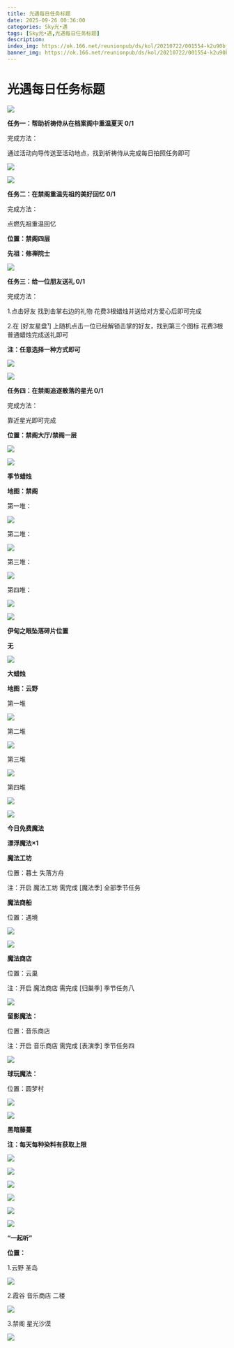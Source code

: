 ```yaml
---
title: 光遇每日任务标题
date: 2025-09-26 00:36:00
categories: Sky光•遇
tags: [Sky光•遇,光遇每日任务标题]
description: 
index_img: https://ok.166.net/reunionpub/ds/kol/20210722/001554-k2u90bj7ay.png?imageView&thumbnail=600x0&type=jpg
banner_img: https://ok.166.net/reunionpub/ds/kol/20210722/001554-k2u90bj7ay.png?imageView&thumbnail=600x0&type=jpg
---
```

# 光遇每日任务标题
![](https://img.166.net/reunionpub/1_kol_20250925_2eedd776723f76a03196521069240967.png)

**任务一：帮助祈祷侍从在档案阁中重温夏天 0/1**

完成方法：

通过活动向导传送至活动地点，找到祈祷侍从完成每日拍照任务即可

![](https://img.166.net/reunionpub/1_kol_20250914_701ea768ecac3993e3982e52263edda4.jpeg)

![](https://img.166.net/reunionpub/1_kol_20250914_fcb0390f83906a33de45f5514186f850.jpeg)

 **任务二：在禁阁重温先祖的美好回忆 0/1**

完成方法：

点燃先祖重温回忆

 **位置：禁阁四层**

 **先祖：修禅院士**

![](https://img.166.net/reunionpub/1_kol_20250826_d91ba56d58e3fcf1304d03b4eda3ec38.png)

 **任务三：给一位朋友送礼 0/1**

完成方法：

1.点击好友 找到击掌右边的礼物 花费3根蜡烛并送给对方爱心后即可完成

2.在 [好友星盘¹] 上随机点击一位已经解锁击掌的好友，找到第三个图标 花费3根普通蜡烛完成送礼即可

 **注：任意选择一种方式即可**

![](https://img.166.net/reunionpub/1_kol_20250701_62240139969f4d5b974e9ad0a4e4cee4.png)

![](https://img.166.net/reunionpub/1_kol_20250701_69113785fc5c41cb891c497953b1c649.jpeg)

 **任务四：在禁阁追逐散落的星光 0/1**

完成方法：

靠近星光即可完成

 **位置：禁阁大厅/禁阁一层**

![](https://img.166.net/reunionpub/1_kol_20250811_5b8b8440c48b7ae8b1edf230883af15a.png)

![](https://img.166.net/reunionpub/ds/kol_server/20240717/003917-8p704dsqv9.png)

 **季节蜡烛**

 **地图：禁阁**

第一堆：

![](https://img.166.net/reunionpub/1_kol_20250806_e2aaa93be21cf6c5c7ace68255878d46.png)

第二堆：

![](https://img.166.net/reunionpub/1_kol_20250806_ad0f9f322706eca2a5dd666af42702e1.png)

第三堆：

![](https://img.166.net/reunionpub/1_kol_20250806_2b972d610e38fcdfd4fffc0442cc8e11.png)

第四堆：

![](https://img.166.net/reunionpub/1_kol_20250806_29486b6250918ec85d12cdbd79a7a6ff.png)

**![](https://img.166.net/reunionpub/ds/kol_server/20240717/003917-8p704dsqv9.png)**

 **伊甸之眼坠落碎片位置**

 **无**

**![](https://img.166.net/reunionpub/ds/kol_server/20240717/003917-8p704dsqv9.png)**

 **大蜡烛**

 **地图：云野**

第一堆

![](https://img.166.net/reunionpub/1_kol_20250703_5a16dff37a40ff2bee04ba868c30a049.png)

第二堆

![](https://img.166.net/reunionpub/1_kol_20250703_72882ae9d12544a83482a78427b21526.png)

第三堆

![](https://img.166.net/reunionpub/1_kol_20250703_30baffa791373a321c2dbfe7bd70628a.png)

第四堆

![](https://img.166.net/reunionpub/1_kol_20250703_ba0bbd165bb68314356a72473b3cb6e2.png)

 **![](https://img.166.net/reunionpub/ds/kol/20231014/004048-gyt2imp830.png)**

 **今日免费魔法**

 **漂浮魔法×1**

 **魔法工坊**

位置：暮土 失落方舟

注：开启 魔法工坊 需完成 [魔法季] 全部季节任务

 **魔法商船**

位置：遇境

 **![](https://img.166.net/reunionpub/ds/kol/20231014/004605-qmuiowanf4.png)**

![](https://img.166.net/reunionpub/1_kol_20250703_06117fc2a94fb142292b2cb331956084.png)

 **魔法商店**

位置：云巢

注：开启 魔法商店 需完成 [归巢季] 季节任务八

![](https://img.166.net/reunionpub/1_kol_20250724_d2bd1afbe9dcfa2e1a3d1f5ee497ba3d.png)

 **留影魔法：**

位置：音乐商店

注：开启 音乐商店 需完成 [表演季] 季节任务四

![](https://img.166.net/reunionpub/1_kol_20250706_dcdb776a8894455e40eb780e90bbb1aa.png)

 **球玩魔法：**

位置：圆梦村

![](https://img.166.net/reunionpub/1_kol_20241114_fe7f834ee8d5f2e2abc828a14fa10870.png)

![](https://img.166.net/reunionpub/ds/kol_server/20240717/003917-8p704dsqv9.png)

 **黑暗藤蔓**

 **注：每天每种染料有获取上限**

![](https://img.166.net/reunionpub/1_kol_20250121_14691ccced7771ffbe27d81267e2161f.jpeg)

![](https://img.166.net/reunionpub/1_kol_20250128_67c9bcfa670ee5c1912f9c7b3acbf1c7.jpeg)

![](https://img.166.net/reunionpub/1_kol_20250204_575af0a72e62030571755b89b16f4bef.jpeg)

![](https://img.166.net/reunionpub/1_kol_20250204_d12ae75c06b13aca78e27961da7f2322.jpeg)

![](https://img.166.net/reunionpub/1_kol_20250305_f33485f7a7fb521bb2cb1323b37ce2a7.png)

![](https://img.166.net/reunionpub/ds/kol_server/20240717/003917-8p704dsqv9.png)

 **“一起听”**

 **位置：**

1.云野 圣岛

![](https://img.166.net/reunionpub/1_kol_20241114_d3ab2a60b74e81a2f1ca25e32a872077.jpeg)

2.霞谷 音乐商店 二楼

![](https://img.166.net/reunionpub/1_kol_20241114_c847c1ccc28766421e8613dde03b97b5.jpeg)

3.禁阁 星光沙漠

![](https://img.166.net/reunionpub/1_kol_20241114_b3ef53b52de5968f0c39b6831ceed2e1.png)


